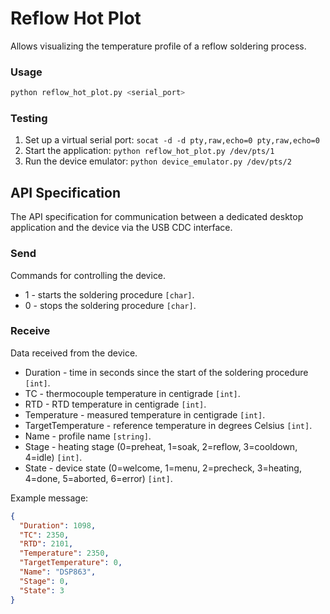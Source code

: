 # Reflow Hot Plot

Allows visualizing the temperature profile of a reflow soldering process.

### Usage

```bash
python reflow_hot_plot.py <serial_port>
```

### Testing

1. Set up a virtual serial port: `socat -d -d pty,raw,echo=0 pty,raw,echo=0`
1. Start the application: `python reflow_hot_plot.py /dev/pts/1`
1. Run the device emulator: `python device_emulator.py /dev/pts/2`

## API Specification

The API specification for communication between a dedicated desktop application and the device via the USB CDC interface.

### Send

Commands for controlling the device.

- 1 - starts the soldering procedure `[char]`.
- 0 - stops the soldering procedure `[char]`.

### Receive

Data received from the device.

- Duration - time in seconds since the start of the soldering procedure `[int]`.
- TC - thermocouple temperature in centigrade `[int]`.
- RTD - RTD temperature in centigrade `[int]`.
- Temperature - measured temperature in centigrade `[int]`.
- TargetTemperature - reference temperature in degrees Celsius `[int]`.
- Name - profile name `[string]`.
- Stage - heating stage (0=preheat, 1=soak, 2=reflow, 3=cooldown, 4=idle) `[int]`.
- State - device state (0=welcome, 1=menu, 2=precheck, 3=heating, 4=done, 5=aborted, 6=error) `[int]`.

Example message:

```json
{
  "Duration": 1098,
  "TC": 2350,
  "RTD": 2101,
  "Temperature": 2350,
  "TargetTemperature": 0,
  "Name": "DSP863",
  "Stage": 0,
  "State": 3
}
```
